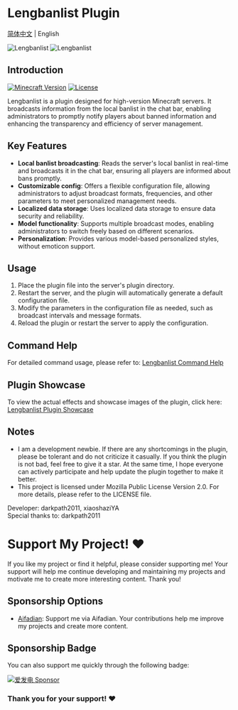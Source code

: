 # Lengbanlist Plugin

[简体中文](README.md) | English

![Lengbanlist](https://github.com/LengMC/Lengbanlist/blob/main/Photos/Lengbanlist.png)
![Lengbanlist](https://bstats.org/signatures/bukkit/Lengbanlist.svg)

## Introduction
[![Minecraft Version](https://img.shields.io/badge/Minecraft-1.21.x-brightgreen)](https://www.minecraft.net)
[![License](https://img.shields.io/badge/License-MPL2.0-blue)](LICENSE)

Lengbanlist is a plugin designed for high-version Minecraft servers. It broadcasts information from the local banlist in the chat bar, enabling administrators to promptly notify players about banned information and enhancing the transparency and efficiency of server management.

## Key Features
- **Local banlist broadcasting**: Reads the server's local banlist in real-time and broadcasts it in the chat bar, ensuring all players are informed about bans promptly.
- **Customizable config**: Offers a flexible configuration file, allowing administrators to adjust broadcast formats, frequencies, and other parameters to meet personalized management needs.
- **Localized data storage**: Uses localized data storage to ensure data security and reliability.
- **Model functionality**: Supports multiple broadcast modes, enabling administrators to switch freely based on different scenarios.
- **Personalization**: Provides various model-based personalized styles, without emoticon support.

## Usage
1. Place the plugin file into the server's plugin directory.
2. Restart the server, and the plugin will automatically generate a default configuration file.
3. Modify the parameters in the configuration file as needed, such as broadcast intervals and message formats.
4. Reload the plugin or restart the server to apply the configuration.

## Command Help
For detailed command usage, please refer to: [Lengbanlist Command Help](LengbanlistCommandHelp.md)

## Plugin Showcase
To view the actual effects and showcase images of the plugin, click here: [Lengbanlist Plugin Showcase](Lengbanlist_Images.md)

## Notes
- I am a development newbie. If there are any shortcomings in the plugin, please be tolerant and do not criticize it casually. If you think the plugin is not bad, feel free to give it a star. At the same time, I hope everyone can actively participate and help update the plugin together to make it better.
- This project is licensed under Mozilla Public License Version 2.0. For more details, please refer to the LICENSE file.

Developer: darkpath2011, xiaoshaziYA  
Special thanks to: darkpath2011  

# Support My Project! ❤️
If you like my project or find it helpful, please consider supporting me! Your support will help me continue developing and maintaining my projects and motivate me to create more interesting content. Thank you!

## Sponsorship Options
- [Aifadian](https://afdian.com/a/lengbanlist): Support me via Aifadian. Your contributions help me improve my projects and create more content.

## Sponsorship Badge
You can also support me quickly through the following badge:

[![爱发电 Sponsor](https://img.shields.io/badge/%E7%88%B1%E5%8F%91%E7%94%B5-%E6%94%AF%E6%8C%81%E6%88%91-orange)](https://afdian.com/a/lengbanlist)

### Thank you for your support! ❤️
